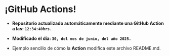 # ¡GitHub Actions!
* **Repositorio actualizado automáticamente mediante una GitHub Action a las: `12:34:40hrs.`**
* **Modificado el día: `30, del mes de junio, del año 2025.`**

* Ejemplo sencillo de cómo la **Action** modifica este archivo README.md.
